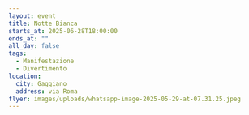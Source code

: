 ```yaml
---
layout: event
title: Notte Bianca
starts_at: 2025-06-28T18:00:00
ends_at: ""
all_day: false
tags:
  - Manifestazione
  - Divertimento
location:
  city: Gaggiano
  address: via Roma
flyer: images/uploads/whatsapp-image-2025-05-29-at-07.31.25.jpeg
---
```

